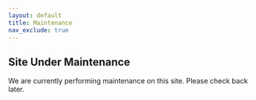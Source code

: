 ```yaml
---
layout: default
title: Maintenance
nav_exclude: true
---
```


## Site Under Maintenance

We are currently performing maintenance on this site. Please check back later.
